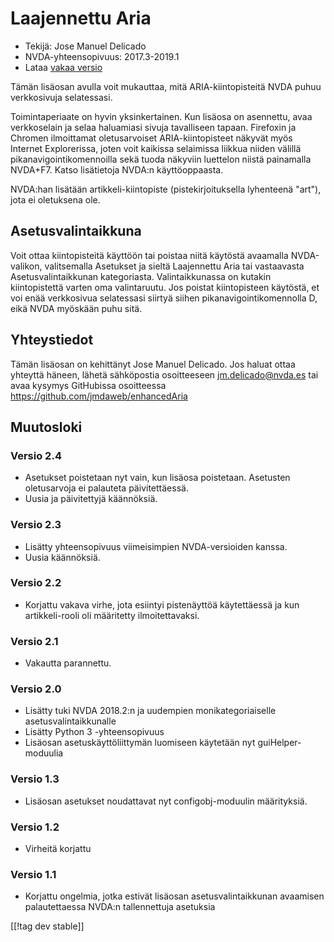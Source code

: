 # Laajennettu Aria #

* Tekijä: Jose Manuel Delicado
* NVDA-yhteensopivuus: 2017.3-2019.1
* Lataa [vakaa versio][1]

Tämän lisäosan avulla voit mukauttaa, mitä ARIA-kiintopisteitä  NVDA puhuu
verkkosivuja selatessasi.

Toimintaperiaate on hyvin yksinkertainen. Kun lisäosa on asennettu, avaa
verkkoselain ja selaa haluamiasi sivuja tavalliseen tapaan. Firefoxin ja
Chromen ilmoittamat oletusarvoiset ARIA-kiintopisteet näkyvät myös Internet
Explorerissa, joten voit kaikissa selaimissa liikkua niiden välillä
pikanavigointikomennoilla sekä tuoda näkyviin luettelon niistä painamalla
NVDA+F7. Katso lisätietoja NVDA:n käyttöoppaasta.

NVDA:han lisätään artikkeli-kiintopiste (pistekirjoituksella lyhenteenä
"art"), jota ei oletuksena ole.

## Asetusvalintaikkuna

Voit ottaa kiintopisteitä käyttöön tai poistaa niitä käytöstä avaamalla
NVDA-valikon, valitsemalla Asetukset ja sieltä Laajennettu Aria tai
vastaavasta Asetusvalintaikkunan kategoriasta. Valintaikkunassa on kutakin
kiintopistettä varten oma valintaruutu. Jos poistat kiintopisteen käytöstä,
et voi enää verkkosivua selatessasi siirtyä siihen pikanavigointikomennolla
D, eikä NVDA myöskään puhu sitä.

## Yhteystiedot

Tämän lisäosan on kehittänyt Jose Manuel Delicado. Jos haluat ottaa yhteyttä
häneen, lähetä sähköpostia osoitteeseen jm.delicado@nvda.es tai avaa kysymys
GitHubissa osoitteessa https://github.com/jmdaweb/enhancedAria

## Muutosloki

### Versio 2.4

* Asetukset poistetaan nyt vain, kun lisäosa poistetaan. Asetusten
  oletusarvoja ei palauteta päivitettäessä.
* Uusia ja päivitettyjä käännöksiä.

### Versio 2.3

* Lisätty yhteensopivuus viimeisimpien NVDA-versioiden kanssa.
* Uusia käännöksiä.

### Versio 2.2

* Korjattu vakava virhe, jota esiintyi pistenäyttöä käytettäessä ja kun
  artikkeli-rooli oli määritetty ilmoitettavaksi.

### Versio 2.1

* Vakautta parannettu.

### Versio 2.0

* Lisätty tuki NVDA 2018.2:n ja uudempien monikategoriaiselle
  asetusvalintaikkunalle
* Lisätty Python 3 -yhteensopivuus
* Lisäosan asetuskäyttöliittymän luomiseen käytetään nyt guiHelper-moduulia

### Versio 1.3

* Lisäosan asetukset noudattavat nyt configobj-moduulin määrityksiä.

### Versio 1.2

* Virheitä korjattu

### Versio 1.1

* Korjattu ongelmia, jotka estivät lisäosan asetusvalintaikkunan avaamisen
  palautettaessa NVDA:n tallennettuja asetuksia

[[!tag dev stable]]

[1]: https://addons.nvda-project.org/files/get.php?file=earia
